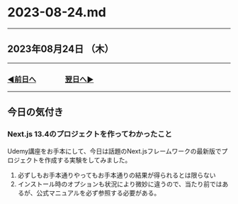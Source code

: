 # 2023-08-24.md

---

## 2023年08月24日 （木）

---

### [◀️前日へ](https://github.com/yuasys/chatty-journal/blob/main/2023/08/2023-08-23.md)&emsp;&emsp;&emsp;&emsp;[翌日へ▶️](https://github.com/yuasys/chatty-journal/blob/main/2023/08/2023-08-25.md)

---

## 今日の気付き

### Next.js 13.4のプロジェクトを作ってわかったこと

Udemy講座をお手本にして、今日は話題のNext.jsフレームワークの最新版でプロジェクトを作成する実験をしてみました。

1. 必ずしもお手本通りやってもお手本通りの結果が得られるとは限らない
2. インストール時のオプションも状況により微妙に違うので、当たり前ではあるが、公式マニュアルを必ず参照する必要がある。
